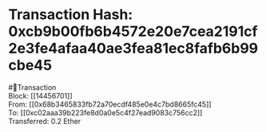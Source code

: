 
Transaction Hash: 0xcb9b00fb6b4572e20e7cea2191cf2e3fe4afaa40ae3fea81ec8fafb6b99cbe45
====================================================================================
  
#💸Transaction  
Block: [[14456701]]  
From: [[0x68b3465833fb72a70ecdf485e0e4c7bd8665fc45]]  
To: [[0xc02aaa39b223fe8d0a0e5c4f27ead9083c756cc2]]  
Transferred: 0.2 Ether
